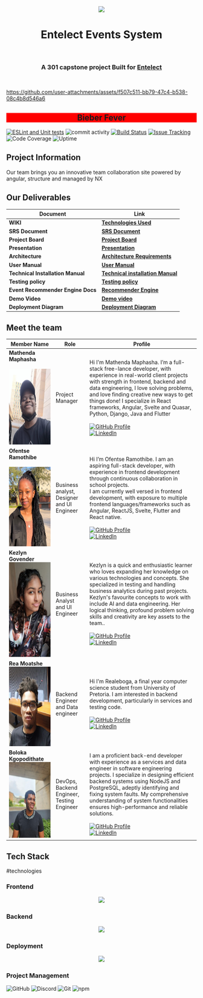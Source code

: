 <div align="center">
    <img src="https://github.com/user-attachments/assets/76ac7c9f-8034-45ca-9c48-7e9cc33cf1b2" width="240" height="auto">

<h1 align="center">Entelect Events System</h1>
<br>
</div>
  <h3 align="center">A 301 capstone project Built for
   <a href="https://entelect.co.za/">Entelect </a>
  </h3>

<br>

<p align="center">

https://github.com/user-attachments/assets/f507c511-bb79-47c4-b538-08c4b8d546a6

</p>

<div align="center" style="background-color: red;">
    <h2>Bieber Fever</h2>
</div>
</div>


[![ESLint and Unit tests](https://github.com/COS301-SE-2024/Events-System/actions/workflows/ci.yml/badge.svg)](https://github.com/COS301-SE-2024/Events-System/actions/workflows/ci.yml)
![commit activity](https://img.shields.io/github/commit-activity/y/COS301-SE-2024/Events-System?style=flat-square)
[![Build Status](https://img.shields.io/badge/Build_Status-GitHub_Actions-brightgreen)](https://github.com/COS301-SE-2024/MiniProject12/actions/workflows/lint.yml) 
[![Issue Tracking](https://img.shields.io/badge/Issue_Tracking-GitHub_Issues-yellow)](https://github.com/COS301-SE-2024/MiniProject12/issues) 
![Code Coverage](https://img.shields.io/codecov/c/github/COS301-SE-2024/Events-System?style=flat-square)
![Uptime](https://img.shields.io/uptimerobot/status/m797025750-8c6c6f211180201cee2a4b1e)



## Project Information
Our team brings you an innovative team collaboration site powered by angular, structure and managed by NX


## Our Deliverables


<div align="center">




| Document                               | Link                                                                                                       |
|---------------------------------------|------------------------------------------------------------------------------------------------------------|
| **WIKI**                      | [**Technologies Used**](https://github.com/COS301-SE-2024/Events-System/wiki)    |
| **SRS Document**                     | [**SRS Document**](https://drive.google.com/file/d/12BgaVvUaYqJJpjXi7lQUz0lnQkCqiQkB/view?usp=drive_link)              |
| **Project Board**                    | [**Project Board**](https://github.com/orgs/COS301-SE-2024/projects/100)                     |
| **Presentation**                      | [**Presentation**](https://docs.google.com/presentation/d/1DG3rZSBVjQiNuoIQnG1kJR7WrrhJRsUqUXkxhA3Kr8I/edit?usp=drive_link) |
| **Architecture**                      | [**Architecture Requirements**](https://drive.google.com/file/d/1S67M2i3KhXB3egpI_TODEDcKjVb4lFnX/view?usp=drive_link) |
| **User Manual**                      | [**User Manual**](https://drive.google.com/file/d/1OLeIV4ES9xUGv_mQEZPLA2Ac9XMKAuVO/view?usp=drive_link) |
| **Technical Installation Manual**                      | [**Technical installation Manual**](https://github.com/COS301-SE-2024/Events-System/wiki/Technical-installation-manual) |
| **Testing policy**                      | [**Testing policy**](https://drive.google.com/file/d/1DuDfUV50qVcRjXzLOMSq4XRf0v1hp2IQ/view?usp=drive_link) |
| **Event Recommender Engine Docs**                      | [**Recommender Engine**](https://drive.google.com/file/d/1IR4NXLuDl4LhgMn6KoZ0mDI8hDII4EKp/view?usp=drive_link) |
| **Demo Video**                      | [**Demo video**](https://drive.google.com/file/d/18d0zKV-BKLJ0k5i4n6ote0CDXZe3OV54/view?usp=drive_link) |
| **Deployment Diagram**                      | [**Deployment Diagram**](https://drive.google.com/file/d/1htquyse7xGp0ik58v3vP8FvAa0vxmMS0/view?usp=drive_link) |

</div>


## Meet the team
| Member Name                                                                                                                            | Role                               | Profile                                                                                                                                                                                                                                                                                                              | 
| -------------------------------------------------------------------------------------------------------------------------------------- | ---------------------------------- | -------------------------------------------------------------------------------------------------------------------------------------------------------------------------------------------------------------------------------------------------------------------------------------------------------------------- | 
| **Mathenda Maphasha**<br><br><img src="readme/Mathenda1.jpg" alt="Mathenda Maphasha" width="400" height="200"><br> | Project Manager                    | Hi I'm Mathenda Maphasha. I’m a full-stack free-lance developer, with experience in real-world client projects with strength in frontend, backend and data engineering, I love solving problems, and love finding creative new ways to get things done! I specialize in React frameworks, Angular, Svelte and Quasar, Python, Django, Java and Flutter <br> <br>   [![GitHub Profile](https://img.shields.io/badge/GitHub-Profile-blue?style=for-the-badge&logo=github)](https://Github.com/Mathenda)<br>[![LinkedIn](https://img.shields.io/badge/LinkedIn-Profile-blue?style=for-the-badge&logo=linkedin)](https://www.linkedin.com/in/Mathenda-Maphasha-3b6656302/)|
| **Ofentse Ramothibe**<br><br><img src="readme/Ofentse.jpg" alt="Ofentse Ramothibe" width="220" height="210">            | Business analyst, Designer and UI Engineer        | Hi I’m Ofentse Ramothibe. I am an aspiring full-stack developer, with experience in frontend development through continuous collaboration in school projects. <br>I am currently well versed in frontend development, with exposure to multiple frontend languages/frameworks such as Angular, ReactJS, Svelte, Flutter and React native.     <br><br> [![GitHub Profile](https://img.shields.io/badge/GitHub-Profile-blue?style=for-the-badge&logo=github)](https://Github.com/ofentse-ramothibe)<br>[![LinkedIn](https://img.shields.io/badge/LinkedIn-Profile-blue?style=for-the-badge&logo=linkedin)](https://www.linkedin.com/in/ofentse-ramothibe)  | 
| **Kezlyn Govender**<br><img src="readme/Kezlyyn.jpg" alt="Kezlyn Govender" width="220" height="250">                      | Business Analyst and UI Engineer      |Kezlyn is a quick and enthusiastic learner who loves expanding her knowledge on various technologies and concepts. She specialized in testing and handling business analytics during past projects.<br> Kezlyn's favourite concepts to work with include AI and data engineering. Her logical thinking, profound problem solving skills and creativity are key assets to the team..<br>   <br>   [![GitHub Profile](https://img.shields.io/badge/GitHub-Profile-blue?style=for-the-badge&logo=github)](https://Github.com/KezlynGovender)<br>[![LinkedIn](https://img.shields.io/badge/LinkedIn-Profile-blue?style=for-the-badge&logo=linkedin)](https://www.linkedin.com/in/kezlyn-govender-2a77782b3/) |
| **Rea Moatshe**<br><img src="readme/Rea.jpg" alt="Rea Moatshe" width="240" height="210">               | Backend Engineer and Data engineer              | Hi I'm Realeboga, a final year computer science student from University of Pretoria. I am interested in backend development, particularly in services and testing code. <br><br>  [![GitHub Profile](https://img.shields.io/badge/GitHub-Profile-blue?style=for-the-badge&logo=github)](https://Github.com/RXA8)<br>[![LinkedIn](https://img.shields.io/badge/LinkedIn-Profile-blue?style=for-the-badge&logo=linkedin)](https://www.linkedin.com/in/realeboga-moatshe-2178372ba/)
| **Boloka Kgopodithate**<br><img src="readme/BK.jpg" alt="Boloka Kgopodithate" width="150" height="200">                   | DevOps, Backend Engineer, Testing Engineer        | I am a proficient back-end developer with experience as a services and data engineer in software engineering projects. I specialize in designing efficient backend systems using NodeJS and PostgreSQL, adeptly identifying and fixing system faults. My comprehensive understanding of system functionalities ensures high-performance and reliable solutions.<br><br> [![GitHub Profile](https://img.shields.io/badge/GitHub-Profile-blue?style=for-the-badge&logo=github)](https://Github.com/sageboots)<br>[![LinkedIn](https://img.shields.io/badge/LinkedIn-Profile-blue?style=for-the-badge&logo=linkedin)](https://www.linkedin.com/in/boloka-kgopodithate-1772872a5)  |




## Tech Stack 
#technologies
### Frontend


<p align="center">
    <a href="https://skillicons.dev">
        <img src="https://skillicons.dev/icons?i=angular,tailwind,jest,npm,git&perline=6" />
  </a>
</p>






### Backend


<p align="center">
    <a href="https://skillicons.dev">
        <img src="https://skillicons.dev/icons?i=spring,java,gradle,py&perline=6" />
    </a>
</p>






### Deployment


<p align="center">
    <a href="https://skillicons.dev">
        <img src="https://skillicons.dev/icons?i=cloudflare,gcp,heroku,flask&perline=6" />
    </a>
</p>




### Project Management


![GitHub](https://img.shields.io/badge/GitHub-181717?style=for-the-badge&logo=github&logoColor=white) ![Discord](https://img.shields.io/badge/Discord-5865F2?style=for-the-badge&logo=discord&logoColor=white) ![Git](https://img.shields.io/badge/Git-F05032?style=for-the-badge&logo=git&logoColor=white) ![npm](https://img.shields.io/badge/npm-CB3837?style=for-the-badge&logo=npm&logoColor=white)
